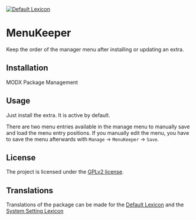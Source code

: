 [![Default Lexicon](https://hosted.weblate.org/widget/modx-extras/menukeeper/standard/svg-badge.svg)](https://hosted.weblate.org/projects/modx-extras/menukeeper/standard/)

# MenuKeeper

Keep the order of the manager menu after installing or updating an extra.

## Installation

MODX Package Management

## Usage

Just install the extra. It is active by default.

There are two menu entries available in the manage menu to manually save and
load the menu entry positions. If you manually edit the menu, you have to save
the menu afterwards with `Manage` -> `MenuKeeper` -> `Save`.

## License

The project is licensed under the [GPLv2 license](https://github.com/Jako/MenuKeeper/blob/master/core/components/menukeeper/docs/license.md).

## Translations

Translations of the package can be made for the [Default Lexicon](https://hosted.weblate.org/projects/modx-extras/menukeeper/standard/) and the [System Setting Lexicon](https://hosted.weblate.org/projects/modx-extras/menukeeper/system-settings/)
